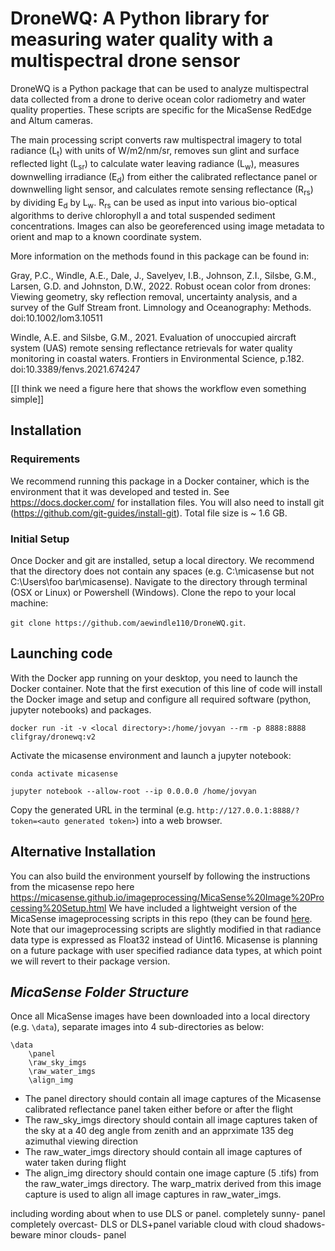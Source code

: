 # DroneWQ: A Python library for measuring water quality with a multispectral drone sensor


DroneWQ is a Python package that can be used to analyze multispectral data collected from a drone to derive ocean color radiometry and water quality properties. These scripts are specific for the MicaSense RedEdge and Altum cameras. 

The main processing script converts raw multispectral imagery to total radiance (L<sub>t</sub>) with units of W/m2/nm/sr, removes sun glint and surface reflected light (L<sub>sr</sub>) to calculate water leaving radiance (L<sub>w</sub>), measures downwelling irradiance (E<sub>d</sub>) from either the calibrated reflectance panel or downwelling light sensor, and calculates remote sensing reflectance (R<sub>rs</sub>) by dividing E<sub>d</sub> by L<sub>w</sub>. R<sub>rs</sub> can be used as input into various bio-optical algorithms to derive chlorophyll a and total suspended sediment concentrations. Images can also be georeferenced using image metadata to orient and map to a known coordinate system. 


More information on the methods found in this package can be found in:

Gray, P.C., Windle, A.E., Dale, J., Savelyev, I.B., Johnson, Z.I., Silsbe, G.M., Larsen, G.D. and Johnston, D.W., 2022. Robust ocean color from drones: Viewing geometry, sky reflection removal, uncertainty analysis, and a survey of the Gulf Stream front. Limnology and Oceanography: Methods. doi:10.1002/lom3.10511

Windle, A.E. and Silsbe, G.M., 2021. Evaluation of unoccupied aircraft system (UAS) remote sensing reflectance retrievals for water quality monitoring in coastal waters. Frontiers in Environmental Science, p.182. doi:10.3389/fenvs.2021.674247


[[I think we need a figure here that shows the workflow even something simple]]

## Installation

### Requirements

We recommend running this package in a Docker container, which is the environment that it was developed and tested in. See https://docs.docker.com/ for installation files. You will also need to install git (https://github.com/git-guides/install-git). Total file size is ~ 1.6 GB.

### Initial Setup

Once Docker and git are installed, setup a local directory. We recommend that the directory does not contain any spaces (e.g. C:\micasense but not C:\Users\foo bar\micasense). Navigate to the directory through terminal (OSX or Linux) or Powershell (Windows). Clone the repo to your local machine: 

`git clone https://github.com/aewindle110/DroneWQ.git`.  

## Launching code
    
With the Docker app running on your desktop, you need to launch the Docker container. Note that the first execution of this line of code will install the Docker image  and setup and configure all required software (python, jupyter notebooks) and packages. 
    
`docker run -it -v <local directory>:/home/jovyan --rm -p 8888:8888 clifgray/dronewq:v2`

 Activate the micasense environment and launch a jupyter notebook: 

`conda activate micasense`

`jupyter notebook --allow-root --ip 0.0.0.0 /home/jovyan`

Copy the generated URL in the terminal (e.g. `http://127.0.0.1:8888/?token=<auto generated token>`) into a web browser.

## Alternative Installation

You can also build the environment yourself by following the instructions from the micasense repo here https://micasense.github.io/imageprocessing/MicaSense%20Image%20Processing%20Setup.html We have included a lightweight version of the MicaSense imageprocessing scripts in this repo (they can be found [here](https://github.com/micasense/imageprocessing). Note that our imageprocessing scripts are slightly modified in that radiance data type is expressed as Float32 instead of Uint16. Micasense is planning on a future package with user specified radiance data types, at which point we will revert to their package version.

## ***MicaSense Folder Structure*** 
Once all MicaSense images have been downloaded into a local directory (e.g. `\data`), separate images into 4 sub-directories as below:
```
\data
    \panel
    \raw_sky_imgs
    \raw_water_imgs
    \align_img
```
* The panel directory should contain all image captures of the Micasense calibrated reflectance panel taken either before or after the flight 
* The raw_sky_imgs directory should contain all image captures taken of the sky at a 40 deg angle from zenith and an apprximate 135 deg azimuthal viewing direction
* The raw_water_imgs directory should contain all image captures of water taken during flight 
* The align_img directory should contain one image capture (5 .tifs) from the raw_water_imgs directory. The warp_matrix derived from this image capture is used to align all image captures in raw_water_imgs. 


including wording about when to use DLS or panel. 
completely sunny- panel
completely overcast- DLS or DLS+panel
variable cloud with cloud shadows- beware
minor clouds- panel
